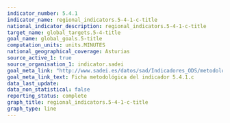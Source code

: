 ```yaml
---
indicator_number: 5.4.1
indicator_name: regional_indicators.5-4-1-c-title
national_indicator_description: regional_indicators.5-4-1-c-title
target_name: global_targets.5-4-title
goal_name: global_goals.5-title
computation_units: units.MINUTES
national_geographical_coverage: Asturias
source_active_1: true
source_organisation_1: indicator.sadei
goal_meta_link: "http://www.sadei.es/datos/sad/Indicadores_ODS/metodologia/5.4.1.c.pdf"
goal_meta_link_text: Ficha metodológica del indicador 5.4.1.c
data_last_update:  
data_non_statistical: false
reporting_status: complete
graph_title: regional_indicators.5-4-1-c-title
graph_type: line
---
```

